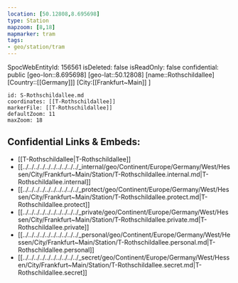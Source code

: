 ```yaml
---
location: [50.12808,8.695698]
type: Station 
mapzoom: [8,18] 
mapmarker: tram 
tags:
- geo/station/tram
---
```

SpocWebEntityId: 156561
isDeleted: false
isReadOnly: false
confidential: public
[geo-lon::8.695698]
[geo-lat::50.12808]
[name::Rothschildallee]
[Country::[[Germany]]]
[City:[[Frankfurt~Main]] ]


```leaflet
id: S-Rothschildallee.md
coordinates: [[T-Rothschildallee]]
markerFile: [[T-Rothschildallee]]
defaultZoom: 11 
maxZoom: 18
```


## Confidential Links & Embeds: 
- [[T-Rothschildallee|T-Rothschildallee]] 
- [[../../../../../../../../../../_internal/geo/Continent/Europe/Germany/West/Hessen/City/Frankfurt~Main/Station/T-Rothschildallee.internal.md|T-Rothschildallee.internal]] 
- [[../../../../../../../../../../_protect/geo/Continent/Europe/Germany/West/Hessen/City/Frankfurt~Main/Station/T-Rothschildallee.protect.md|T-Rothschildallee.protect]] 
- [[../../../../../../../../../../_private/geo/Continent/Europe/Germany/West/Hessen/City/Frankfurt~Main/Station/T-Rothschildallee.private.md|T-Rothschildallee.private]] 
- [[../../../../../../../../../../_personal/geo/Continent/Europe/Germany/West/Hessen/City/Frankfurt~Main/Station/T-Rothschildallee.personal.md|T-Rothschildallee.personal]] 
- [[../../../../../../../../../../_secret/geo/Continent/Europe/Germany/West/Hessen/City/Frankfurt~Main/Station/T-Rothschildallee.secret.md|T-Rothschildallee.secret]] 
